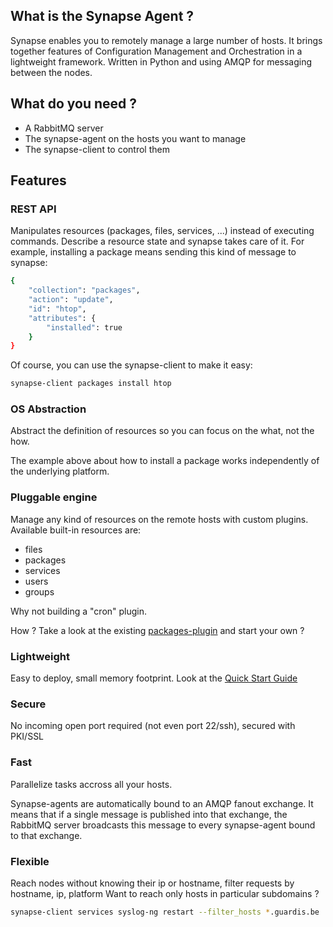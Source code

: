 ## What is the Synapse Agent ?
Synapse enables you to remotely manage a large number of hosts.  It brings
together features of Configuration Management and Orchestration in a
lightweight framework.  Written in Python and using AMQP for messaging between
the nodes.

## What do you need ?
* A RabbitMQ server
* The synapse-agent on the hosts you want to manage
* The synapse-client to control them

## Features
### REST API
Manipulates resources (packages, files, services, ...) instead of executing commands.
Describe a resource state and synapse takes care of it.
For example, installing a package means sending this kind of message to synapse:

```bash
{
    "collection": "packages",
    "action": "update",
    "id": "htop",
    "attributes": {
        "installed": true
    }
}
```

Of course, you can use the synapse-client to make it easy:

```bash
synapse-client packages install htop
```

### OS Abstraction
Abstract the definition of resources so you can focus on the what, not the how.

The example above about how to install a package works independently of the underlying platform.

### Pluggable engine
Manage any kind of resources on the remote hosts with custom plugins. Available built-in resources are:
* files
* packages
* services
* users
* groups

Why not building a "cron" plugin.

How ? Take a look at the existing [packages-plugin](https://github.com/comodit/synapse-agent/tree/master/synapse/resources/packages-plugin) and start your own ?

### Lightweight
Easy to deploy, small memory footprint.
Look at the [Quick Start Guide](https://github.com/comodit/synapse-agent/wiki/Quick-Start-Guide)

### Secure
No incoming open port required (not even port 22/ssh), secured with PKI/SSL

### Fast 
Parallelize tasks accross all your hosts.

Synapse-agents are automatically bound to an AMQP fanout exchange. It means that if a
single message is published into that exchange, the RabbitMQ server broadcasts
this message to every synapse-agent bound to that exchange.

### Flexible 
Reach nodes without knowing their ip or hostname, filter requests by hostname, ip, platform
Want to reach only hosts in particular subdomains ?

```bash
synapse-client services syslog-ng restart --filter_hosts *.guardis.be
```
